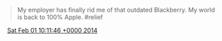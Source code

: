 > My employer has finally rid me of that outdated Blackberry\. My world is back to 100% Apple\. \#relief

<img src="../../media/tweet.ico" width="12" /> [Sat Feb 01 10:11:46 +0000 2014](https://twitter.com/DromerDenker/status/429557680664215552)